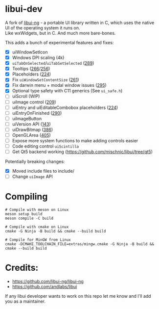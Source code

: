 # libui-dev
A fork of [libui-ng](https://github.com/libui-ng/libui-ng) - a portable UI library written in C, which uses the native UI of the operating system it runs on.  
Like wxWidgets, but in C. And much more bare-bones.

This adds a bunch of experimental features and fixes:
- [x] uiWindowSetIcon
- [x] Windows DPI scaling (4k)
- [x] `uiTabOnSelected`/`uiTabSetSelected` ([289](https://github.com/libui-ng/libui-ng/pull/289))
- [x] Tooltips ([266](https://github.com/libui-ng/libui-ng/pull/266)/[256](https://github.com/libui-ng/libui-ng/pull/256))
- [x] Placeholders ([224](https://github.com/libui-ng/libui-ng/pull/224))
- [x] Fix `uiWindowSetContentSize` ([261](https://github.com/libui-ng/libui-ng/pull/261))
- [x] Fix darwin menu + modal window issues ([295](https://github.com/libui-ng/libui-ng/pull/295))
- [x] Optional type safety with C11 generics (See `ui_safe.h`)
- [ ] uiScroll (WIP)
- [ ] uiImage control ([209](https://github.com/andlabs/libui/pull/209))
- [ ] uiEntry and uiEditableCombobox placeholders ([224](https://github.com/libui-ng/libui-ng/pull/224))
- [ ] uiEntryOnFinished ([290](https://github.com/andlabs/libui/pull/290))
- [ ] uiImageButton
- [ ] uiVersion API ([143](https://github.com/libui-ng/libui-ng/pull/143))
- [ ] uiDrawBitmap ([386](https://github.com/andlabs/libui/pull/386))
- [ ] OpenGLArea ([405](https://github.com/andlabs/libui/pull/405))
- [ ] Expose more system functions to make adding controls easier
- [ ] Code editing control `uiScintilla`
- [ ] Get Qt5 backend working (https://github.com/mischnic/libui/tree/qt5)

Potentially breaking changes:
- [x] Moved include files to include/
- [ ] Change `uiImage` API

# Compiling
```
# Compile with meson on Linux
meson setup build
meson compile -C build

# Compile with cmake on Linux
cmake -G Ninja -B build && cmake --build build

# Compile for MinGW from Linux
cmake -DCMAKE_TOOLCHAIN_FILE=extras/mingw.cmake -G Ninja -B build && cmake --build build
```

# Credits:
- https://github.com/libui-ng/libui-ng
- https://github.com/andlabs/libui

If any libui developer wants to work on this repo let me know and I'll add you as a maintainer.
